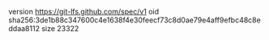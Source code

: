 version https://git-lfs.github.com/spec/v1
oid sha256:3de1b88c347600c4e1638f4e30feecf73c8d0ae79e4aff9efbc48c8eddaa8112
size 23322
